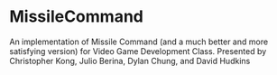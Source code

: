 # MissileCommand
An implementation of Missile Command (and a much better and more satisfying version) for Video Game Development Class. Presented by Christopher Kong, Julio Berina, Dylan Chung, and David Hudkins

